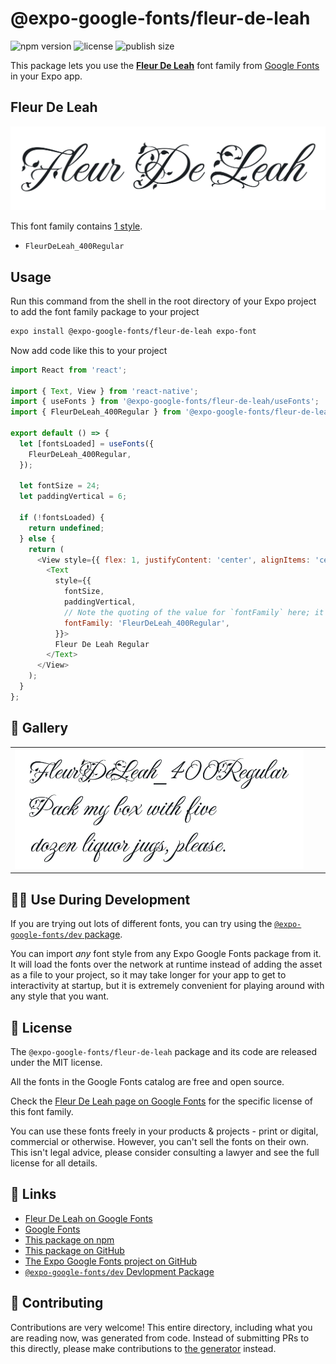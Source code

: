 # @expo-google-fonts/fleur-de-leah

![npm version](https://flat.badgen.net/npm/v/@expo-google-fonts/fleur-de-leah)
![license](https://flat.badgen.net/github/license/expo/google-fonts)
![publish size](https://flat.badgen.net/packagephobia/install/@expo-google-fonts/fleur-de-leah)

This package lets you use the [**Fleur De Leah**](https://fonts.google.com/specimen/Fleur+De+Leah) font family from [Google Fonts](https://fonts.google.com/) in your Expo app.

## Fleur De Leah

![Fleur De Leah](./font-family.png)

This font family contains [1 style](#-gallery).

- `FleurDeLeah_400Regular`

## Usage

Run this command from the shell in the root directory of your Expo project to add the font family package to your project
```sh
expo install @expo-google-fonts/fleur-de-leah expo-font
```

Now add code like this to your project
```js
import React from 'react';

import { Text, View } from 'react-native';
import { useFonts } from '@expo-google-fonts/fleur-de-leah/useFonts';
import { FleurDeLeah_400Regular } from '@expo-google-fonts/fleur-de-leah/400Regular';

export default () => {
  let [fontsLoaded] = useFonts({
    FleurDeLeah_400Regular,
  });

  let fontSize = 24;
  let paddingVertical = 6;

  if (!fontsLoaded) {
    return undefined;
  } else {
    return (
      <View style={{ flex: 1, justifyContent: 'center', alignItems: 'center' }}>
        <Text
          style={{
            fontSize,
            paddingVertical,
            // Note the quoting of the value for `fontFamily` here; it expects a string!
            fontFamily: 'FleurDeLeah_400Regular',
          }}>
          Fleur De Leah Regular
        </Text>
      </View>
    );
  }
};

```

## 🔡 Gallery


||||
|-|-|-|
|![FleurDeLeah_400Regular](.//400Regular/FleurDeLeah_400Regular.ttf.png)||||


## 👩‍💻 Use During Development

If you are trying out lots of different fonts, you can try using the [`@expo-google-fonts/dev` package](https://github.com/freeboub/google-fonts/tree/master/font-packages/dev#readme).

You can import *any* font style from any Expo Google Fonts package from it. It will load the fonts
over the network at runtime instead of adding the asset as a file to your project, so it may take longer
for your app to get to interactivity at startup, but it is extremely convenient
for playing around with any style that you want.

## 📖 License

The `@expo-google-fonts/fleur-de-leah` package and its code are released under the MIT license.

All the fonts in the Google Fonts catalog are free and open source.

Check the [Fleur De Leah page on Google Fonts](https://fonts.google.com/specimen/Fleur+De+Leah) for the specific license of this font family.

You can use these fonts freely in your products & projects - print or digital, commercial or otherwise. However, you can't sell the fonts on their own. This isn't legal advice, please consider consulting a lawyer and see the full license for all details.

## 🔗 Links

- [Fleur De Leah on Google Fonts](https://fonts.google.com/specimen/Fleur+De+Leah)
- [Google Fonts](https://fonts.google.com/)
- [This package on npm](https://www.npmjs.com/package/@expo-google-fonts/fleur-de-leah)
- [This package on GitHub](https://github.com/freeboub/google-fonts/tree/master/font-packages/fleur-de-leah)
- [The Expo Google Fonts project on GitHub](https://github.com/freeboub/google-fonts)
- [`@expo-google-fonts/dev` Devlopment Package](https://github.com/freeboub/google-fonts/tree/master/font-packages/dev)

## 🤝 Contributing

Contributions are very welcome! This entire directory, including what you are reading now, was generated from code. Instead of submitting PRs to this directly, please make contributions to [the generator](https://github.com/freeboub/google-fonts/tree/master/packages/generator) instead.
